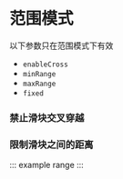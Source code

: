 # 范围模式

以下参数只在范围模式下有效

  - `enableCross`
  - `minRange`
  - `maxRange`
  - `fixed`

### 禁止滑块交叉穿越

<example :value="example1"></example>

### 限制滑块之间的距离

<example :value="example2"></example>

::: example range :::